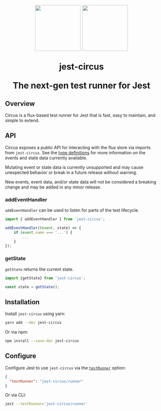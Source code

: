 <h1 align="center">
  <img src="https://jestjs.io/img/jest.png" height="150" width="150"/>
  <img src="https://jestjs.io/img/circus.png" height="150" width="150"/>
  <p align="center">jest-circus</p>
  <p align="center">The next-gen test runner for Jest</p>
</h1>

## Overview

Circus is a flux-based test runner for Jest that is fast, easy to maintain, and simple to extend.

## API

Circus exposes a public API for interacting with the flux store via imports from `jest-circus`. See the [type definitions](https://github.com/facebook/jest/blob/master/packages/jest-circus/src/types.ts) for more information on the events and state data currently available.

Mutating event or state data is currently unsupported and may cause unexpected behavior or break in a future release without warning.

New events, event data, and/or state data will not be considered a breaking change and may be added in any minor release.

### addEventHandler

`addEventHandler` can be used to listen for parts of the test lifecycle.

```js
import { addEventHandler } from 'jest-circus';

addEventHandler((event, state) => {
    if (event.name === '...') {
        ...
    }
});
```

### getState

`getState` returns the current state.

```js
import {getState} from 'jest-circus';

const state = getState();
```

## Installation

Install `jest-circus` using yarn:

```bash
yarn add --dev jest-circus
```

Or via npm:

```bash
npm install --save-dev jest-circus
```

## Configure

Configure Jest to use `jest-circus` via the [`testRunner`](https://jestjs.io/docs/en/configuration#testrunner-string) option:

```json
{
  "testRunner": "jest-circus/runner"
}
```

Or via CLI:

```bash
jest --testRunner='jest-circus/runner'
```
